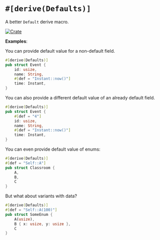 # `#[derive(Defaults)]`
A better `Default` derive macro.

[![Crate](https://img.shields.io/crates/v/defaults.svg)](https://crates.io/crates/defaults)


**Examples**:

You can provide default value for a non-default field.

```rust
#[derive(Defaults)]
pub struct Event {
    id: usize,
    name: String,
    #[def = "Instant::now()"]
    time: Instant,
}
```

You can also provide a different default value of an already default field.

```rust
#[derive(Defaults)]
pub struct Event {
    #[def = "4"]
    id: usize,
    name: String,
    #[def = "Instant::now()"]
    time: Instant,
}
```

You can even provide default value of enums:

```rust
#[derive(Defaults)]
#[def = "Self::A"]
pub struct Classroom {
    A,
    B,
    C
}
```

But what about variants with data?

```rust
#[derive(Defaults)]
#[def = "Self::A(100)"]
pub struct SomeEnum {
    A(usize),
    B { x: usize, y: usize },
    C
}
```

